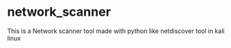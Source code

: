 # network_scanner
This is a Network scanner tool made with python like netdiscover tool in kali linux
